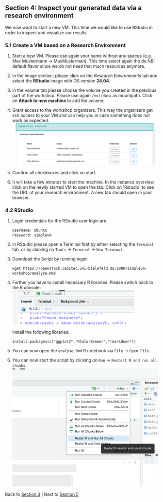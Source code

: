 ## Section 4: Inspect your generated data via a research environment

We now want to start a new VM. This time we would like to use RStudio 
in order to inspect and visualize our results.

### 5.1 Create a VM based on a Research Environment

1. Start a new VM. Please use again your name without any spaces (e.g. Max Mustermann -> MaxMusterman).
   This time select again the de.NBI default flavor since
   we do not need that much resources anymore.

2. In the image section, please click on the *Research Environments* tab 
   and select the **RStudio** image with OS version **24.04**.
   
3. In the volume tab please choose the volume you created
   in the previous part of the workshop.
   Please use again `/vol/data` as mountpath. Click on **Attach to new machine** to add the volume.

4. Grant access to the workshop organizers.
   This way the organizers get ssh access to your VM and can help you in case
   something does not work as expected.
   ![](figures/grantAccess.png)

5. Confirm all checkboxes and click on start.

6. It will take a few minutes to start the machine. In the instance overview, click on the newly started VM to open the tab.
   Click on 'Rstudio' to see the URL of your research environment. A new tab should open in your browser.

### 4.2 RStudio

1. Login credentials for the RStudio user login are.
   ```
   Username: ubuntu  
   Password: simplevm
   ```

2. In RStudio please open a Terminal first by either selecting the `Terminal` tab, or by clicking on
   `Tools` -> `Terminal` -> `New Terminal`.

3. Download the Script by running wget:
   ```
   wget https://openstack.cebitec.uni-bielefeld.de:8080/simplevm-workshop/analyse.Rmd
   ```   
   
4. Further you have to install necessary R libraries. Please switch back
   to the R console:
   ![](figures/rconsole.png)
   
   Install the following libraries: 
   ```
   install.packages(c("ggplot2","RColorBrewer","rmarkdown"))
   ```
5. You can now open the `analyse.Rmd` R notebook via `File` -> `Open File`.

6. You can now start the script by clicking on `Run` -> `Restart R and run all chunks`.
  ![](figures/runRScript.png)

Back to [Section 3](part3.md) | Next to [Section 5](part51.md)
